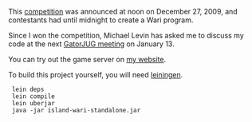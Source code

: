 This [competition](http://www.codetown.us/group/contesttown/forum/topics/wari-contest-1) was announced at noon on December 27, 2009, and contestants had until midnight to create a Wari program. 

Since I won the competition, Michael Levin has asked me to discuss my code at the next [GatorJUG meeting](http://www.codetown.us/events/gatorjug-on-iphone) on January 13.

You can try out the game server on [my website](http://ericlavigne.net:8054).

To build this project yourself, you will need [leiningen](http://zef.me/2470/building-clojure-projects-with-leiningen).

     lein deps
     lein compile
     lein uberjar
     java -jar island-wari-standalone.jar

